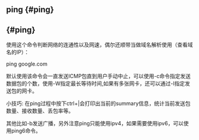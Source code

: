 ## ping {#ping}

##  {#ping}

使用这个命令判断网络的连通性以及网速，偶尔还顺带当做域名解析使用（查看域名的IP）：

ping google.com

默认使用该命令会一直发送ICMP包直到用户手动中止，可以使用-c命令指定发送数据包的个数，使用-W指定最长等待时间,如果有多张网卡，还可以通过-I指定发送包的网卡。

小技巧: 在ping过程中按下ctrl+\|会打印出当前的summary信息，统计当前发送包数量、接收数量、丢包率等。

其他比如-b发送广播，另外注意ping只能使用ipv4，如果需要使用ipv6，可以使用ping6命令。


